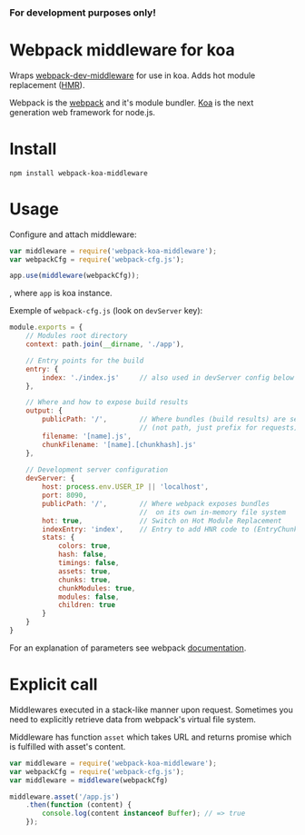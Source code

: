 ### For development purposes only!


# Webpack middleware for koa 

Wraps [webpack-dev-middleware](https://github.com/webpack/webpack-dev-middleware) for use in koa. Adds hot module replacement ([HMR](http://webpack.github.io/docs/hot-module-replacement-with-webpack.html)).

Webpack is the [webpack](http://webpack.github.io/) and it's module bundler.
[Koa](http://koajs.com/#request) is the next generation web framework for node.js.

# Install

`npm install webpack-koa-middleware`

# Usage

Configure and attach middleware:

```js
var middleware = require('webpack-koa-middleware');
var webpackCfg = require('webpack-cfg.js');

app.use(middleware(webpackCfg));
```
, where `app` is koa instance.

Exemple of `webpack-cfg.js` (look on `devServer` key):

```js
module.exports = {
    // Modules root directory
    context: path.join(__dirname, './app'),

    // Entry points for the build
    entry: {
        index: './index.js'     // also used in devServer config below
    },

    // Where and how to expose build results
    output: {
        publicPath: '/',        // Where bundles (build results) are served 
                                // (not path, just prefix for requests)
        filename: '[name].js',
        chunkFilename: '[name].[chunkhash].js'
    },
    
    // Development server configuration
    devServer: {
        host: process.env.USER_IP || 'localhost',
        port: 8090,
        publicPath: '/',        // Where webpack exposes bundles
                                //  on its own in-memory file system 
        hot: true,              // Switch on Hot Module Replacement
        indexEntry: 'index',    // Entry to add HNR code to (EntryChunk or CommonsChunk)
        stats: {
            colors: true,
            hash: false,
            timings: false,
            assets: true,
            chunks: true,
            chunkModules: true,
            modules: false,
            children: true
        }
    }
}
```

For an explanation of parameters see webpack [documentation](http://webpack.github.io/docs/configuration.html).

# Explicit call

Middlewares executed in a stack-like manner upon request. Sometimes you need to
explicitly retrieve data from webpack's virtual file system.

Middleware has function `asset` which takes URL and returns promise
which is fulfilled with asset's content.

```js
var middleware = require('webpack-koa-middleware');
var webpackCfg = require('webpack-cfg.js');
var middleware = middleware(webpackCfg) 

middleware.asset('/app.js')
    .then(function (content) {
        console.log(content instanceof Buffer); // => true
    });
```
